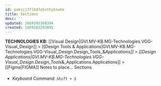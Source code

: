 ```yaml
---
id: pakzjj3flbd7a5vthykswhe
title: Sections
desc: ''
updated: 1669185368394
created: 1669183293095
---
```

<span class="BreadCrumbTrail Smallest">**TECHNOLOGIES KB:** [[Visual Design|GVI.MV-KB.MG-Technologies.VGG-Visual_Design]] > [[Design Tools & Applications|GVI.MV-KB.MG-Technologies.VGG-Visual_Design.Design_Tools_&_Applications]] > [[Design Applications|GVI.MV-KB.MG-Technologies.VGG-Visual_Design.Design_Tools_&_Applications.Applications]] > [[Figma|FIGMA]]</span>
<span class="TitleLine">
<span class="TitlePreface Normal">Notes to place...</span>
<span class="Title">Sections</span>
</span><div class="Divider"></div>
<!-- ----------------------------------------------------------------------- -->

- ###### Keyboard Command: `Shift + S`